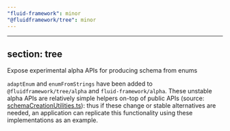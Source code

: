 ```yaml
---
"fluid-framework": minor
"@fluidframework/tree": minor
---
```

---
section: tree
---

Expose experimental alpha APIs for producing schema from enums

`adaptEnum` and `enumFromStrings` have been added to `@fluidframework/tree/alpha` and `fluid-framework/alpha`.
These unstable alpha APIs are relatively simple helpers on-top of public APIs (source: [schemaCreationUtilities.ts](https://github.com/microsoft/FluidFramework/blob/main/packages/dds/tree/src/simple-tree/schemaCreationUtilities.ts)):
thus if these change or stable alternatives are needed, an application can replicate this functionality using these implementations as an example.
